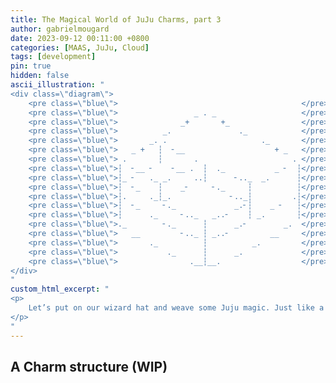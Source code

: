 ```yaml
---
title: The Magical World of JuJu Charms, part 3
author: gabrielmougard
date: 2023-09-12 00:11:00 +0800
categories: [MAAS, JuJu, Cloud]
tags: [development]
pin: true
hidden: false
ascii_illustration: "
<div class=\"diagram\">
	<pre class=\"blue\">                                         </pre>
	<pre class=\"blue\">                 _ . _                   </pre>
	<pre class=\"blue\">              _+       +_                </pre>
	<pre class=\"blue\">          _.               ._            </pre>
	<pre class=\"blue\">       _. .                     ._       </pre>
	<pre class=\"blue\">   _ +   ┆  ╴__                    + _   </pre>
	<pre class=\"blue\"> .       ┆       .                     . </pre>
	<pre class=\"blue\">┆  ╴__ ╴    ╴__ .  ┆  ._           _ ╴  ┆</pre>
	<pre class=\"blue\">┆_ ╴   ._ _.     ..┆      ╴.._  _.      ┆</pre>
	<pre class=\"blue\">┆  ╴_    ┆    _╴     ╴._     ┆          ┆</pre>
	<pre class=\"blue\">┆.     ._┆_.             ╴.._┆         .┆</pre>
	<pre class=\"blue\">┆  ╴_     ╴._             _.╴┆    _ ╴   ┆</pre>
	<pre class=\"blue\">┆      ._     ╴.._   _..╴    ┆ _.       ┆</pre>
	<pre class=\"blue\">._        ╴._      ┆      _.╴        _.  </pre>
	<pre class=\"blue\">   __         ╴.._ ┆ _..╴         __     </pre>
	<pre class=\"blue\">       ._          ┆          _.         </pre>
	<pre class=\"blue\">           ._      ┆      _.             </pre>
	<pre class=\"blue\">                .__┆__.                  </pre>
</div>
"
custom_html_excerpt: "
<p>
    Let’s put on our wizard hat and weave some Juju magic. Just like a seasoned mixologist, we'll be blending the cool essence of LXD Microcloud with the wizardry that is a Juju charm. The result? A potent cocktail of cloud orchestration that will have you spellbound! 🧙‍♂️
</p>
"
---
```


## A Charm structure (WIP)